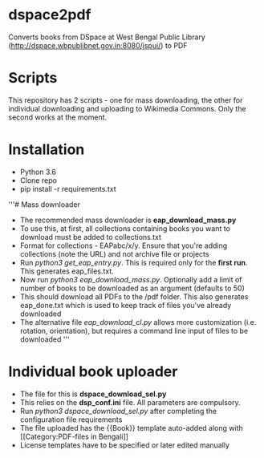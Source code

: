 # dspace2pdf
Converts books from DSpace at West Bengal Public Library (http://dspace.wbpublibnet.gov.in:8080/jspui/) to PDF

# Scripts
This repository has 2 scripts - one for mass downloading, the other for individual downloading and uploading to Wikimedia Commons. Only the second works at the moment.

# Installation
- Python 3.6
- Clone repo
- pip install -r requirements.txt 

'''# Mass downloader

- The recommended mass downloader is **eap_download_mass.py**
- To use this, at first, all collections containing books you want to download must be added to collections.txt
- Format for collections - EAPabc/x/y. Ensure that you're adding collections (note the URL) and not archive file or projects
- Run *python3 get_eap_entry.py*. This is required only for the **first run**. This generates eap_files.txt.
- Now run *python3 eap_download_mass.py*. Optionally add a limit of number of books to be downloaded as an argument (defaults to 50)
- This should download all PDFs to the /pdf folder. This also generates eap_done.txt which is used to keep track of files you've already downloaded
- The alternative file *eap_download_cl.py* allows more customization (i.e. rotation, orientation), but requires a command line input of files to be downloaded
'''
# Individual book uploader

- The file for this is **dspace_download_sel.py**
- This relies on the **dsp_conf.ini** file. All parameters are compulsory.
- Run *python3 dspace_download_sel.py* after completing the configuration file requirements
- The file uploaded has the {{Book}} template auto-added along with [[Category:PDF-files in Bengali]]
- License templates have to be specified or later edited manually
